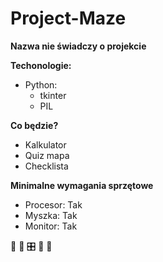 # Project-Maze
**Nazwa nie świadczy o projekcie**

**Techonologie:**
* Python: 
  * tkinter
  * PIL
  
**Co będzie?**
* Kalkulator
* Quiz mapa
* Checklista

**Minimalne wymagania sprzętowe**
* Procesor: Tak
* Myszka: Tak
* Monitor: Tak

&#x1F34E; &#x1F4D7; &#x1F39B; &#x1f40b; &#x1F43D; 

